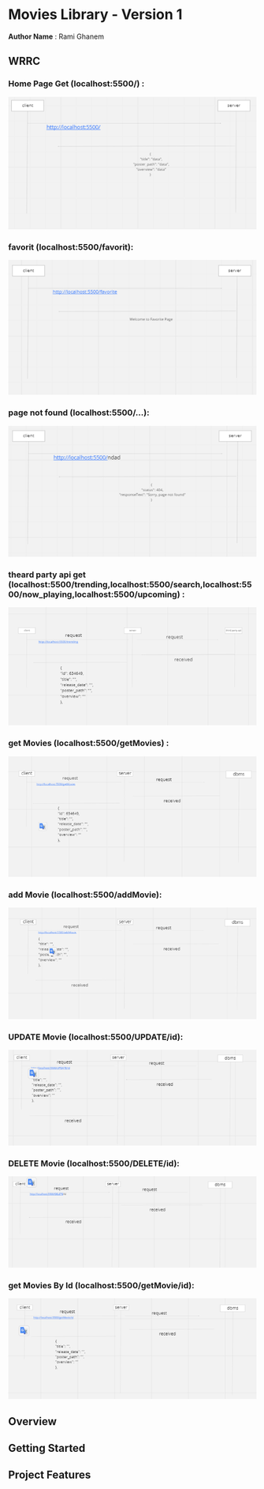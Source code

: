 # Movies Library - Version 1

**Author Name** : Rami Ghanem


## WRRC

### Home Page Get (localhost:5500/) : 
![Request 1](Data/Request_1.PNG)

### favorit (localhost:5500/favorit): 
![Request 2](Data/Request_2.PNG)

### page not found (localhost:5500/...): 
![Request 3](Data/Request_3.PNG)

### theard party api get (localhost:5500/trending,localhost:5500/search,localhost:5500/now_playing,localhost:5500/upcoming) : 
![Request 4](Data/Request_4.PNG)

### get Movies (localhost:5500/getMovies) : 
![Request 5](Data/Request_5.PNG)

### add Movie (localhost:5500/addMovie): 
![Request 6](Data/Request_6.PNG)

### UPDATE Movie (localhost:5500/UPDATE/id): 
![Request 7](Data/Request_7.PNG)

### DELETE Movie (localhost:5500/DELETE/id): 
![Request 8](Data/Request_8.PNG)

### get Movies By Id (localhost:5500/getMovie/id): 
![Request 9](Data/Request_9.PNG)


## Overview

## Getting Started
<!-- What are the steps that a user must take in order to build this app on their own machine and get it running? -->

## Project Features
<!-- What are the features included in you app -->